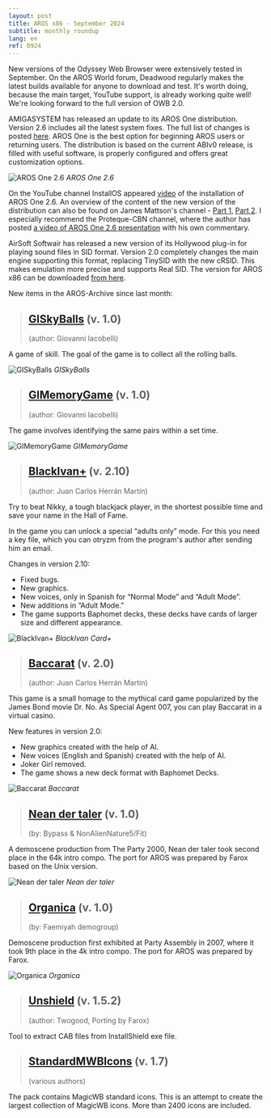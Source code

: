 ```yaml
---
layout: post
title: AROS x86 - September 2024
subtitle: monthly roundup
lang: en
ref: 0924
---
```


New versions of the Odyssey Web Browser were extensively tested in September. On the AROS World forum, Deadwood regularly makes the latest builds available for anyone to download and test. It's worth doing, because the main target, YouTube support, is already working quite well! We're looking forward to the full version of OWB 2.0.

AMIGASYSTEM has released an update to its AROS One distribution. Version 2.6 includes all the latest system fixes. The full list of changes is posted [here](https://arosworld.org/infusions/forum/viewthread.php?thread_id=1124&pid=6231#post_6231). AROS One is the best option for beginning AROS users or returning users. The distribution is based on the current ABIv0 release, is filled with useful software, is properly configured and offers great customization options. 

![AROS One 2.6](/assets/img/0924/arosone26.jpg)
*AROS One 2.6*

On the YouTube channel InstallOS appeared [video](https://www.youtube.com/watch?v=M7YjufrJqDs) of the installation of AROS One 2.6. An overview of the content of the new version of the distribution can also be found on James Mattson's channel - [Part 1](https://www.youtube.com/watch?v=Ml3XaQaqcQw), [Part 2](https://www.youtube.com/watch?v=Jx1kLvR9fs4). I especially recommend the Proteque-CBN channel, where the author has posted [a video of AROS One 2.6 presentation](https://www.youtube.com/watch?v=ZNXauy5m5Wc) with his own commentary.

AirSoft Softwair has released a new version of its Hollywood plug-in for playing sound files in SID format. Version 2.0 completely changes the main engine supporting this format, replacing TinySID with the new cRSID. This makes emulation more precise and supports Real SID. The version for AROS x86 can be downloaded [from here](https://www.hollywood-mal.com/download/SID_Amiga.lha).

New items in the AROS-Archive since last month:

> ## [GISkyBalls](https://archives.arosworld.org/?function=showfile&file=game/misc/giskyballsaros.zip) (v. 1.0)
> (author: Giovanni Iacobelli)

A game of skill. The goal of the game is to collect all the rolling balls.

![GISkyBalls](/assets/img/0924/SkyBallsAros.png)
*GISkyBalls*

> ## [GIMemoryGame](https://archives.arosworld.org/?function=showfile&file=game/misc/gimemorygamearos.zip) (v. 1.0)
> (author:	Giovanni Iacobelli)

The game involves identifying the same pairs within a set time.

![GIMemoryGame](/assets/img/0924/MemoryGameAros.png)
*GIMemoryGame*

> ## [BlackIvan+](https://archives.arosworld.org/?function=showfile&file=game/card/blackivan.lha) (v. 2.10)
> (author: Juan Carlos Herrán Martín)

Try to beat Nikky, a tough blackjack player, in the shortest possible time and save your name in the Hall of Fame.  

In the game you can unlock a special “adults only” mode. For this you need a key file, which you can otryzm from the program's author after sending him an email.

Changes in version 2.10:
- Fixed bugs.
- New graphics.
- New voices, only in Spanish for “Normal Mode” and “Adult Mode”.
- New additions in “Adult Mode.”
- The game supports Baphomet decks, these decks have cards of larger size and different appearance.

![BlackIvan+](/assets/img/0924/blackivancard.jpg)
*BlackIvan Card+*

> ## [Baccarat](https://archives.arosworld.org/?function=showfile&file=game/card/baccarat.lha) (v. 2.0)
> (author: Juan Carlos Herrán Martín)

This game is a small homage to the mythical card game popularized by the James Bond movie Dr. No. As Special Agent 007, you can play Baccarat in a virtual casino.

New features in version 2.0:  
- New graphics created with the help of AI.
- New voices (English and Spanish) created with the help of AI.
- Joker Girl removed.
- The game shows a new deck format with Baphomet Decks.

![Baccarat](/assets/img/0924/baccarat.jpg)
*Baccarat*

> ## [Nean der taler](https://archives.arosworld.org/?function=showfile&file=demo/intro/neandertaler.i386-aros.zip) (v. 1.0)
> (by:	Bypass & NonAlienNature5/Fit)

A demoscene production from The Party 2000, Nean der taler took second place in the 64k intro compo. The port for AROS was prepared by Farox based on the Unix version.

![Nean der taler](/assets/img/0924/neandertaler.jpg)
*Nean der taler*

> ## [Organica](https://archives.arosworld.org/?function=showfile&file=demo/intro/organica.i386-aros.zip) (v. 1.0)
> (by: Faemiyah demogroup)

Demoscene production first exhibited at Party Assembly in 2007, where it took 9th place in the 4k intro compo. The port for AROS was prepared by Farox.

![Organica](/assets/img/0924/organica.jpg)
*Organica*

> ## [Unshield](https://archives.arosworld.org/?function=showfile&file=utility/filetool/unshield.386-aros.zip) (v. 1.5.2)
> (author:	Twogood, Porting by Farox)

Tool to extract CAB files from InstallShield exe file.

> ## [StandardMWBIcons](https://archives.arosworld.org/?function=showfile&file=graphics/icon/standardmagicwb.lha) (v. 1.7)
> (various authors)

The pack contains MagicWB standard icons. This is an attempt to create the largest collection of MagicWB icons. More than 2400 icons are included.


